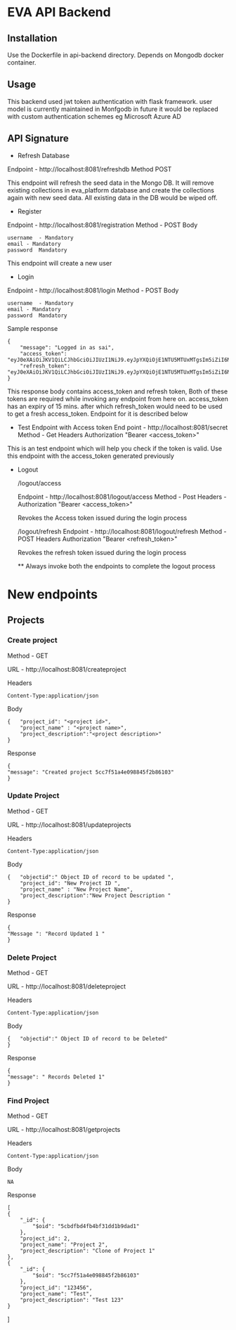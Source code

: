 # EVA API Backend

## Installation 

Use the Dockerfile in api-backend directory. Depends on Mongodb docker container.

## Usage 

This backend used jwt token authentication with flask framework. user model is currently maintained in Monfgodb 
in future it would be replaced with custom authentication schemes eg Microsoft Azure AD

## API Signature

- Refresh Database 

Endpoint - http://localhost:8081/refreshdb
Method POST

This endpoint will refresh the seed data in the Mongo DB. It will remove existing collections in eva_platform database 
and create the collections again with new seed data. All existing data in the DB would be wiped off.

- Register 

Endpoint - http://localhost:8081/registration
Method - POST 
Body 

    username  - Mandatory
    email - Mandatory
    password  Mandatory
    
This endpoint will create a new user

- Login 

Endpoint - http://localhost:8081/login
Method - POST 
Body 

    username  - Mandatory
    email - Mandatory
    password  Mandatory
    
Sample response 

    {
        "message": "Logged in as sai",
        "access_token": "eyJ0eXAiOiJKV1QiLCJhbGciOiJIUzI1NiJ9.eyJpYXQiOjE1NTU5MTUxMTgsIm5iZiI6MTU1NTkxNTExOCwianRpIjoiZTAwODU4MmUtYTY1My00MWI2LWE3YTAtMzI1OWRiZGZlYWExIiwiZXhwIjoxNTU1OTE2MDE4LCJpZGVudGl0eSI6InNhaSIsImZyZXNoIjpmYWxzZSwidHlwZSI6ImFjY2VzcyJ9.N2gmkAtK2GxE_MKGYgePC5JGHHOVr7vh5XYsBrwBIKg",
        "refresh_token": "eyJ0eXAiOiJKV1QiLCJhbGciOiJIUzI1NiJ9.eyJpYXQiOjE1NTU5MTUxMTgsIm5iZiI6MTU1NTkxNTExOCwianRpIjoiYzczZmI3OTgtYTI1ZS00ZTYxLWFhZWItYTRlOGNiYzdmNTI2IiwiZXhwIjoxNTU4NTA3MTE4LCJpZGVudGl0eSI6InNhaSIsInR5cGUiOiJyZWZyZXNoIn0.uX23RHu77HnMImcoD7poqSYa55LfYuM6GQF5tdogGPc"
    }

This response body contains access_token and refresh token, Both of these tokens are required while invoking any endpoint 
from here on. access_token has an expiry of 15 mins. after which refresh_token would need to be used to get a fresh access_token. Endpoint for it is described below 

- Test Endpoint with Access token 
End point - http://localhost:8081/secret
Method - Get
Headers 
Authorization "Bearer <access_token>"

This is an test endpoint which will help you check if the token is valid. Use this endpoint with the access_token generated previously


- Logout 

    /logout/access 
    
    Endpoint - http://localhost:8081/logout/access
    Method - Post
    Headers - Authorization "Bearer <access_token>"
    
    Revokes the Access token issued during the login process 
    
    
   /logout/refresh
   Endpoint - http://localhost:8081/logout/refresh
   Method - POST
   Headers Authorization "Bearer <refresh_token>"
   
   Revokes the refresh token issued during the login process 
   
   ** Always invoke both the endpoints to complete the logout process
   
   
# New endpoints 

## Projects 

### Create project  

Method - GET 

URL - http://localhost:8081/createproject

Headers 

    Content-Type:application/json
    
Body 

    {	"project_id": "<project id>",
	    "project_name" : "<project name>",
	    "project_description":"<project description>"
    }

Response 

    {
    "message": "Created project 5cc7f51a4e098845f2b86103"
    }

### Update Project    

Method - GET 

URL - http://localhost:8081/updateprojects

Headers 

    Content-Type:application/json
    
Body 

    {   "objectid":" Object ID of record to be updated ",
        "project_id": "New Project ID ",
        "project_name" : "New Project Name",
        "project_description":"New Project Description "
    }
    
Response 

    {
    "Message ": "Record Updated 1 "
    }
    
### Delete Project 

Method - GET 

URL - http://localhost:8081/deleteproject

Headers 

    Content-Type:application/json
    
Body 

    {   "objectid":" Object ID of record to be Deleted"        
    }

Response 

    {
    "message": " Records Deleted 1"
    }

### Find Project 

Method - GET 

URL - http://localhost:8081/getprojects

Headers 

    Content-Type:application/json
    
Body 
    
    NA

Response 

    [
    {
        "_id": {
            "$oid": "5cbdfbd4fb4bf31dd1b9dad1"
        },
        "project_id": 2,
        "project_name": "Project 2",
        "project_description": "Clone of Project 1"
    },
    {
        "_id": {
            "$oid": "5cc7f51a4e098845f2b86103"
        },
        "project_id": "123456",
        "project_name": "Test",
        "project_description": "Test 123"
    }
]
